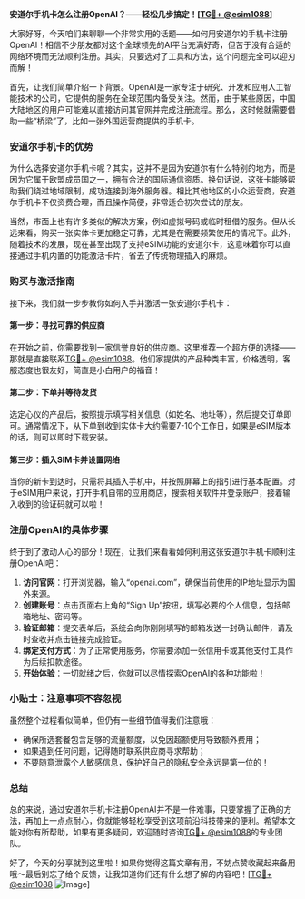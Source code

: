 **安道尔手机卡怎么注册OpenAI？——轻松几步搞定！[[TG💪+ @esim1088](https://t.me/s/esim1088)]**

大家好呀，今天咱们来聊聊一个非常实用的话题——如何用安道尔的手机卡注册OpenAI！相信不少朋友都对这个全球领先的AI平台充满好奇，但苦于没有合适的网络环境而无法顺利注册。其实，只要选对了工具和方法，这个问题完全可以迎刃而解！

首先，让我们简单介绍一下背景。OpenAI是一家专注于研究、开发和应用人工智能技术的公司，它提供的服务在全球范围内备受关注。然而，由于某些原因，中国大陆地区的用户可能难以直接访问其官网并完成注册流程。那么，这时候就需要借助一些“桥梁”了，比如一张外国运营商提供的手机卡。

### 安道尔手机卡的优势

为什么选择安道尔手机卡呢？其实，这并不是因为安道尔有什么特别的地方，而是因为它属于欧盟成员国之一，拥有合法的国际通信资质。换句话说，这张卡能够帮助我们绕过地域限制，成功连接到海外服务器。相比其他地区的小众运营商，安道尔手机卡不仅资费合理，而且操作简便，非常适合初次尝试的朋友。

当然，市面上也有许多类似的解决方案，例如虚拟号码或临时租借的服务。但从长远来看，购买一张实体卡更加稳定可靠，尤其是在需要频繁使用的情况下。此外，随着技术的发展，现在甚至出现了支持eSIM功能的安道尔卡，这意味着你可以直接通过手机内置的功能激活卡片，省去了传统物理插入的麻烦。

### 购买与激活指南

接下来，我们就一步步教你如何入手并激活一张安道尔手机卡：

#### 第一步：寻找可靠的供应商
在开始之前，你需要找到一家信誉良好的供应商。这里推荐一个超方便的选择——那就是直接联系[TG💪+ @esim1088](https://t.me/s/esim1088)。他们家提供的产品种类丰富，价格透明，客服态度也很友好，简直是小白用户的福音！

#### 第二步：下单并等待发货
选定心仪的产品后，按照提示填写相关信息（如姓名、地址等），然后提交订单即可。通常情况下，从下单到收到实体卡大约需要7-10个工作日，如果是eSIM版本的话，则可以即时下载安装。

#### 第三步：插入SIM卡并设置网络
当你的新卡到达时，只需将其插入手机中，并按照屏幕上的指引进行基本配置。对于eSIM用户来说，打开手机自带的应用商店，搜索相关软件并登录账户，接着输入收到的验证码就可以啦！

### 注册OpenAI的具体步骤

终于到了激动人心的部分！现在，让我们来看看如何利用这张安道尔手机卡顺利注册OpenAI吧：

1. **访问官网**：打开浏览器，输入“openai.com”，确保当前使用的IP地址显示为国外来源。
2. **创建账号**：点击页面右上角的“Sign Up”按钮，填写必要的个人信息，包括邮箱地址、密码等。
3. **验证邮箱**：提交表单后，系统会向你刚刚填写的邮箱发送一封确认邮件，请及时查收并点击链接完成验证。
4. **绑定支付方式**：为了正常使用服务，你需要添加一张信用卡或其他支付工具作为后续扣款途径。
5. **开始体验**：一切就绪之后，你就可以尽情探索OpenAI的各种功能啦！

### 小贴士：注意事项不容忽视

虽然整个过程看似简单，但仍有一些细节值得我们注意哦：

- 确保所选套餐包含足够的流量额度，以免因超额使用导致额外费用；
- 如果遇到任何问题，记得随时联系供应商寻求帮助；
- 不要随意泄露个人敏感信息，保护好自己的隐私安全永远是第一位的！

### 总结

总的来说，通过安道尔手机卡注册OpenAI并不是一件难事，只要掌握了正确的方法，再加上一点点耐心，你就能够轻松享受到这项前沿科技带来的便利。希望本文能对你有所帮助，如果有更多疑问，欢迎随时咨询[TG💪+ @esim1088](https://t.me/s/esim1088)的专业团队。

好了，今天的分享就到这里啦！如果你觉得这篇文章有用，不妨点赞收藏起来备用哦～最后别忘了给个反馈，让我知道你们还有什么想了解的内容吧！[[TG💪+ @esim1088](https://t.me/s/esim1088) ![Image](https://i.postimg.cc/4NQfJmqS/Snipaste-2025-05-13-00-14-12.png)]